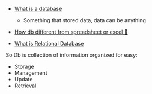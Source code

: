 - [What is a database](https://youtu.be/ztHopE5Wnpc?si=02g15CLzR6zyU_gV&t=197)
    - Something that stored data, data can be anything
- [How db different from spreadsheet or excel 🤔](https://youtu.be/ztHopE5Wnpc?si=EtlvPJ1nYEvgI5Fo&t=417)

- [What is Relational Database](https://youtu.be/ztHopE5Wnpc?si=6x5i6h5vzj5P3bqB&t=617)
 
 
So Db is collection of information organized for easy:
- Storage
- Management
- Update
- Retrieval
